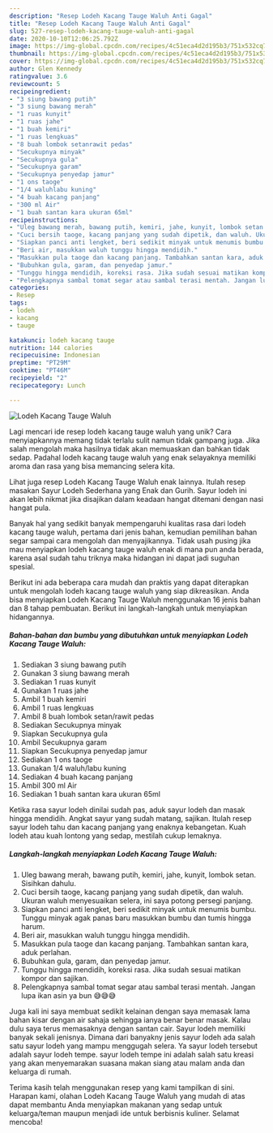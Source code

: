```yaml
---
description: "Resep Lodeh Kacang Tauge Waluh Anti Gagal"
title: "Resep Lodeh Kacang Tauge Waluh Anti Gagal"
slug: 527-resep-lodeh-kacang-tauge-waluh-anti-gagal
date: 2020-10-10T12:06:25.792Z
image: https://img-global.cpcdn.com/recipes/4c51eca4d2d195b3/751x532cq70/lodeh-kacang-tauge-waluh-foto-resep-utama.jpg
thumbnail: https://img-global.cpcdn.com/recipes/4c51eca4d2d195b3/751x532cq70/lodeh-kacang-tauge-waluh-foto-resep-utama.jpg
cover: https://img-global.cpcdn.com/recipes/4c51eca4d2d195b3/751x532cq70/lodeh-kacang-tauge-waluh-foto-resep-utama.jpg
author: Glen Kennedy
ratingvalue: 3.6
reviewcount: 5
recipeingredient:
- "3 siung bawang putih"
- "3 siung bawang merah"
- "1 ruas kunyit"
- "1 ruas jahe"
- "1 buah kemiri"
- "1 ruas lengkuas"
- "8 buah lombok setanrawit pedas"
- "Secukupnya minyak"
- "Secukupnya gula"
- "Secukupnya garam"
- "Secukupnya penyedap jamur"
- "1 ons taoge"
- "1/4 waluhlabu kuning"
- "4 buah kacang panjang"
- "300 ml Air"
- "1 buah santan kara ukuran 65ml"
recipeinstructions:
- "Uleg bawang merah, bawang putih, kemiri, jahe, kunyit, lombok setan. Sisihkan dahulu."
- "Cuci bersih taoge, kacang panjang yang sudah dipetik, dan waluh. Ukuran waluh menyesuaikan selera, ini saya potong persegi panjang."
- "Siapkan panci anti lengket, beri sedikit minyak untuk menumis bumbu. Tunggu minyak agak panas baru masukkan bumbu dan tumis hingga harum."
- "Beri air, masukkan waluh tunggu hingga mendidih."
- "Masukkan pula taoge dan kacang panjang. Tambahkan santan kara, aduk perlahan."
- "Bubuhkan gula, garam, dan penyedap jamur."
- "Tunggu hingga mendidih, koreksi rasa. Jika sudah sesuai matikan kompor dan sajikan."
- "Pelengkapnya sambal tomat segar atau sambal terasi mentah. Jangan lupa ikan asin ya bun 😅😅😅"
categories:
- Resep
tags:
- lodeh
- kacang
- tauge

katakunci: lodeh kacang tauge 
nutrition: 144 calories
recipecuisine: Indonesian
preptime: "PT29M"
cooktime: "PT46M"
recipeyield: "2"
recipecategory: Lunch

---
```



![Lodeh Kacang Tauge Waluh](https://img-global.cpcdn.com/recipes/4c51eca4d2d195b3/751x532cq70/lodeh-kacang-tauge-waluh-foto-resep-utama.jpg)

Lagi mencari ide resep lodeh kacang tauge waluh yang unik? Cara menyiapkannya memang tidak terlalu sulit namun tidak gampang juga. Jika salah mengolah maka hasilnya tidak akan memuaskan dan bahkan tidak sedap. Padahal lodeh kacang tauge waluh yang enak selayaknya memiliki aroma dan rasa yang bisa memancing selera kita.

Lihat juga resep Lodeh Kacang Tauge Waluh enak lainnya. Itulah resep masakan Sayur Lodeh Sederhana yang Enak dan Gurih. Sayur lodeh ini akan lebih nikmat jika disajikan dalam keadaan hangat ditemani dengan nasi hangat pula.

Banyak hal yang sedikit banyak mempengaruhi kualitas rasa dari lodeh kacang tauge waluh, pertama dari jenis bahan, kemudian pemilihan bahan segar sampai cara mengolah dan menyajikannya. Tidak usah pusing jika mau menyiapkan lodeh kacang tauge waluh enak di mana pun anda berada, karena asal sudah tahu triknya maka hidangan ini dapat jadi suguhan spesial.


Berikut ini ada beberapa cara mudah dan praktis yang dapat diterapkan untuk mengolah lodeh kacang tauge waluh yang siap dikreasikan. Anda bisa menyiapkan Lodeh Kacang Tauge Waluh menggunakan 16 jenis bahan dan 8 tahap pembuatan. Berikut ini langkah-langkah untuk menyiapkan hidangannya.

<!--inarticleads1-->

##### Bahan-bahan dan bumbu yang dibutuhkan untuk menyiapkan Lodeh Kacang Tauge Waluh:

1. Sediakan 3 siung bawang putih
1. Gunakan 3 siung bawang merah
1. Sediakan 1 ruas kunyit
1. Gunakan 1 ruas jahe
1. Ambil 1 buah kemiri
1. Ambil 1 ruas lengkuas
1. Ambil 8 buah lombok setan/rawit pedas
1. Sediakan Secukupnya minyak
1. Siapkan Secukupnya gula
1. Ambil Secukupnya garam
1. Siapkan Secukupnya penyedap jamur
1. Sediakan 1 ons taoge
1. Gunakan 1/4 waluh/labu kuning
1. Sediakan 4 buah kacang panjang
1. Ambil 300 ml Air
1. Sediakan 1 buah santan kara ukuran 65ml


Ketika rasa sayur lodeh dinilai sudah pas, aduk sayur lodeh dan masak hingga mendidih. Angkat sayur yang sudah matang, sajikan. Itulah resep sayur lodeh tahu dan kacang panjang yang enaknya kebangetan. Kuah lodeh atau kuah lontong yang sedap, mestilah cukup lemaknya. 

<!--inarticleads2-->

##### Langkah-langkah menyiapkan Lodeh Kacang Tauge Waluh:

1. Uleg bawang merah, bawang putih, kemiri, jahe, kunyit, lombok setan. Sisihkan dahulu.
1. Cuci bersih taoge, kacang panjang yang sudah dipetik, dan waluh. Ukuran waluh menyesuaikan selera, ini saya potong persegi panjang.
1. Siapkan panci anti lengket, beri sedikit minyak untuk menumis bumbu. Tunggu minyak agak panas baru masukkan bumbu dan tumis hingga harum.
1. Beri air, masukkan waluh tunggu hingga mendidih.
1. Masukkan pula taoge dan kacang panjang. Tambahkan santan kara, aduk perlahan.
1. Bubuhkan gula, garam, dan penyedap jamur.
1. Tunggu hingga mendidih, koreksi rasa. Jika sudah sesuai matikan kompor dan sajikan.
1. Pelengkapnya sambal tomat segar atau sambal terasi mentah. Jangan lupa ikan asin ya bun 😅😅😅


Juga kali ini saya membuat sedikit kelainan dengan saya memasak lama bahan kisar dengan air sahaja sehingga ianya benar benar masak. Kalau dulu saya terus memasaknya dengan santan cair. Sayur lodeh memiliki banyak sekali jenisnya. Dimana dari banyakny jenis sayur lodeh ada salah satu sayur lodeh yang mampu menggugah selera. Ya sayur lodeh tersebut adalah sayur lodeh tempe. sayur lodeh tempe ini adalah salah satu kreasi yang akan menyemarakan suasana makan siang atau malam anda dan keluarga di rumah. 

Terima kasih telah menggunakan resep yang kami tampilkan di sini. Harapan kami, olahan Lodeh Kacang Tauge Waluh yang mudah di atas dapat membantu Anda menyiapkan makanan yang sedap untuk keluarga/teman maupun menjadi ide untuk berbisnis kuliner. Selamat mencoba!
